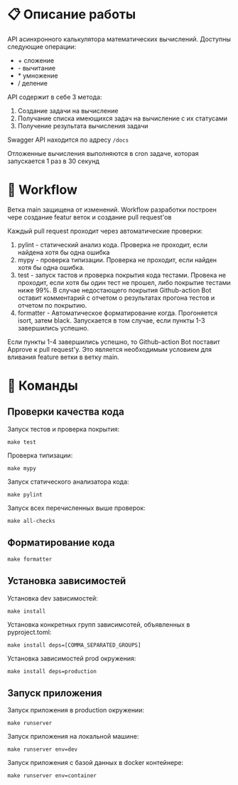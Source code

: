 # :clipboard: Описание работы
API асинхронного калькулятора математических вычислений. Доступны следующие операции:
- \+ сложение
- \- вычитание
- \* умножение
- \/ деление

API содержит в себе 3 метода:
1. Создание задачи на вычисление
2. Получание списка имеющихся задач на вычисление с их статусами
3. Получение результата вычисления задачи

Swagger API находится по адресу `/docs`

Отложенные вычисления выполняются в cron задаче, которая запускается 1 раз в 30 секунд
# :construction_worker: Workflow
Ветка main защищена от изменений. Workflow разработки построен чере создание featur веток и создание pull request'ов

Каждый pull request проходит через автоматические проверки:
1. pylint - статический анализ кода. Проверка не проходит, если найдена хотя бы одна ошибка
2. mypy - проверка типизации. Проверка не проходит, если найден хотя бы одна ошибка.
3. test - запуск тастов и проверка покрытия кода тестами. Провека не проходит, если хотя бы один тест не прошел, либо покрытие тестами ниже 99%. В случае недостающего покрытия Github-action Bot оставит комментарий с отчетом о результатах прогона тестов и отчетом по покрытию.
4. formatter - Автоматическое форматирование когда. Прогоняется isort, затем black. Запускается в том случае, если пункты 1-3 завершились успешно.

Если пункты 1-4 завершились успешно, то Github-action Bot поставит Approve к pull request'y. Это является необходимым условием для вливания feature ветки в ветку main.
# :electric_plug: Команды
## Проверки качества кода
Запуск тестов и проверка покрытия:
```
make test
```
Проверка типизации:
```
make mypy
```
Запуск статического анализатора кода:
```
make pylint
```
Запуск всех перечисленных выше проверок:
```
make all-checks
```
## Форматирование кода
```
make formatter
```
## Установка зависимостей
Установка dev зависимостей:
```
make install
```
Установка конкретных групп зависимсотей, объявленных в pyproject.toml:
```
make install deps=[COMMA_SEPARATED_GROUPS]
```
Установка зависимостей prod окружения:
```
make install deps=production
```
## Запуск приложения
Запуск приложения в production окружении:
```
make runserver
```
Запуск приложения на локальной машине:
```
make runserver env=dev
```
Запуск приложения с базой данных в docker контейнере:
```
make runserver env=container
```